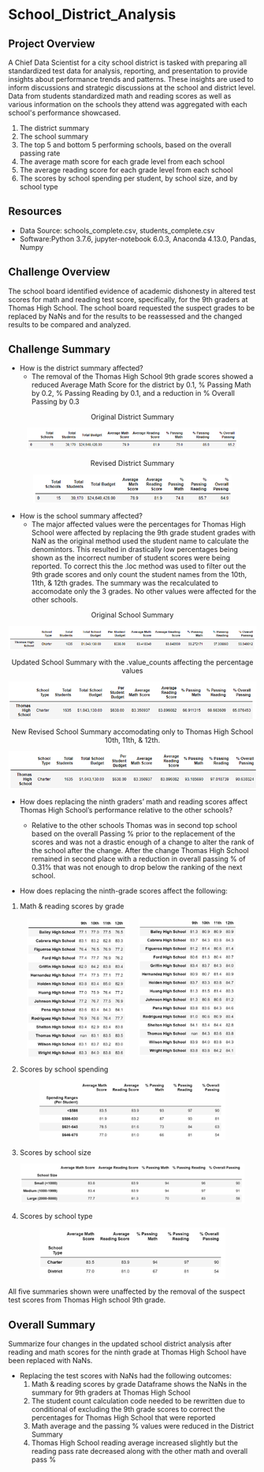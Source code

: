 # School_District_Analysis

## Project Overview
A Chief Data Scientist for a city school district is tasked with preparing all standardized test data for analysis, reporting, and presentation to provide insights about performance trends and patterns. These insights are used to inform discussions and strategic discussions at the school and district level. Data from students standardized math and reading scores as well as various information on the schools they attend was aggregated with each school's performance showcased.  

1) The district summary
2) The school summary
3) The top 5 and bottom 5 performing schools, based on the overall passing rate
4) The average math score for each grade level from each school
5) The average reading score for each grade level from each school
6) The scores by school spending per student, by school size, and by school type

## Resources
- Data Source: schools_complete.csv, students_complete.csv
- Software:Python 3.7.6, jupyter-notebook 6.0.3, Anaconda 4.13.0, Pandas, Numpy

## Challenge Overview
The school board identified evidence of academic dishonesty in altered test scores for math and reading test score, specifically, for the 9th graders at Thomas High School. The school board requested the suspect grades to be replaced by NaNs and for the results to be reassessed and the changed results to be compared and analyzed. 

## Challenge Summary
- How is the district summary affected?
   - The removal of the Thomas High School 9th grade scores showed a reduced Average Math Score for the district by 0.1, % Passing Math by 0.2, % Passing Reading by 0.1, and a reduction in % Overall Passing by 0.3

<p align="center">
Original District Summary
</p>

<p align="center">  
<img src="https://github.com/mcgibbenyd1/School_District_Analysis/blob/main/Resources/Original_District_Summary.png" width="85%"/>
</p>

<p align="center">
Revised District Summary
</p>

<p align="center">
<img src="https://github.com/mcgibbenyd1/School_District_Analysis/blob/main/Resources/New_District_Summary.png" width="80%"/>
</p>                                                                   

- How is the school summary affected?
  - The major affected values were the percentages for Thomas High School were affected by replacing the 9th grade student grades with NaN as the original method used the student name to calculate the denomintors. This resulted in drastically low percentages being shown as the incorrect number of student scores were being reported. To correct this the .loc method was used to filter out the 9th grade scores and only count the student names from the 10th, 11th, & 12th grades. The summary was the recalculated to accomodate only the 3 grades. No other values were affected for the other schools. 

<p align="center">
Original School Summary
</p>
  
<p align="center">  
<img src="https://github.com/mcgibbenyd1/School_District_Analysis/blob/main/Resources/Original_School_Summary.png"/>
</p>
  
<p align="center"> 
Updated School Summary with the .value_counts affecting the percentage values
</p>
  
<p align="center">
<img src="https://github.com/mcgibbenyd1/School_District_Analysis/blob/main/Resources/New_School_Summary.png"/>
</p>

<p align="center"> 
New Revised School Summary accomodating only to Thomas High School 10th, 11th, & 12th.
</p>
  
<p align="center">
<img src="https://github.com/mcgibbenyd1/School_District_Analysis/blob/main/Resources/New_Revised_School_Summary.png"/>
</p>
  
- How does replacing the ninth graders’ math and reading scores affect Thomas High School’s performance relative to the other schools?
  - Relative to the other schools Thomas was in second top school based on the overall Passing % prior to the replacement of the scores and was not a drastic enough of a change to alter the rank of the school after the change. After the change Thomas High School remained in second place with a reduction in overall passing % of 0.31% that was not enough to drop below the ranking of the next school.


- How does replacing the ninth-grade scores affect the following:
1. Math & reading scores by grade

<p align="center">
  <img src="https://github.com/mcgibbenyd1/School_District_Analysis/blob/main/Resources/New_Math%20Scores%20by%20Grade.png" width="41%">
&nbsp; &nbsp;
  <img src="https://github.com/mcgibbenyd1/School_District_Analysis/blob/main/Resources/New_Reading%20Scores%20by%20Grade.png" width="40%">
</p>

  2. Scores by school spending

<p align="center">
  <img src="https://github.com/mcgibbenyd1/School_District_Analysis/blob/main/Resources/School%20Spending.png" width="75%"/>
</p>
 
  3. Scores by school size

<p align="center">
  <img src="https://github.com/mcgibbenyd1/School_District_Analysis/blob/main/Resources/School%20Size%20Summary.png" width="90%"/>
</p>  
  
  4. Scores by school type

<p align="center">
  <img src="https://github.com/mcgibbenyd1/School_District_Analysis/blob/main/Resources/School_Type_Summary.png" width="75%"/>
</p> 
  
  
 All five summaries shown were unaffected by the removal of the suspect test scores from Thomas High school 9th grade.
 
## Overall Summary
Summarize four changes in the updated school district analysis after reading and math scores for the ninth grade at Thomas High School have been replaced with NaNs.
  
- Replacing the test scores with NaNs had the following outcomes:
  1. Math & reading scores by grade Dataframe shows the NaNs in the summary for 9th graders at Thomas High School
  2. The student count calculation code needed to be rewritten due to conditional of excluding the 9th grade scores to correct the percentages for Thomas High School that were reported
  3. Math average and the passing % values were reduced in the District Summary
  4. Thomas High School reading average increased slightly but the reading pass rate decreased along with the other math and overall pass %
  
